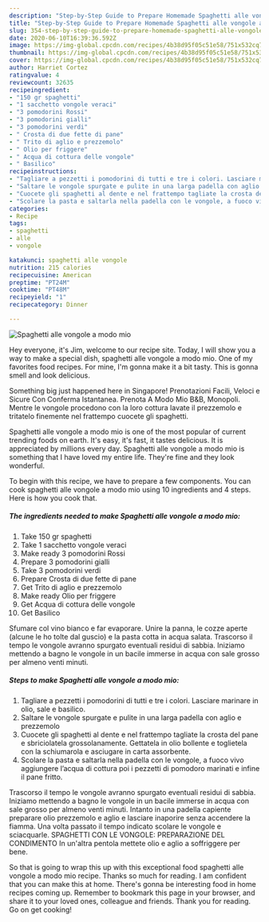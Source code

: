 ```yaml
---
description: "Step-by-Step Guide to Prepare Homemade Spaghetti alle vongole a modo mio"
title: "Step-by-Step Guide to Prepare Homemade Spaghetti alle vongole a modo mio"
slug: 354-step-by-step-guide-to-prepare-homemade-spaghetti-alle-vongole-a-modo-mio
date: 2020-06-10T16:39:36.592Z
image: https://img-global.cpcdn.com/recipes/4b38d95f05c51e58/751x532cq70/spaghetti-alle-vongole-a-modo-mio-recipe-main-photo.jpg
thumbnail: https://img-global.cpcdn.com/recipes/4b38d95f05c51e58/751x532cq70/spaghetti-alle-vongole-a-modo-mio-recipe-main-photo.jpg
cover: https://img-global.cpcdn.com/recipes/4b38d95f05c51e58/751x532cq70/spaghetti-alle-vongole-a-modo-mio-recipe-main-photo.jpg
author: Harriet Cortez
ratingvalue: 4
reviewcount: 32635
recipeingredient:
- "150 gr spaghetti"
- "1 sacchetto vongole veraci"
- "3 pomodorini Rossi"
- "3 pomodorini gialli"
- "3 pomodorini verdi"
- " Crosta di due fette di pane"
- " Trito di aglio e prezzemolo"
- " Olio per friggere"
- " Acqua di cottura delle vongole"
- " Basilico"
recipeinstructions:
- "Tagliare a pezzetti i pomodorini di tutti e tre i colori. Lasciare marinare in olio, sale e basilico."
- "Saltare le vongole spurgate e pulite in una larga padella con aglio e prezzemolo"
- "Cuocete gli spaghetti al dente e nel frattempo tagliate la crosta del pane e sbriciolatela grossolanamente. Gettatela in olio bollente e toglietela con la schiumarola e asciugare in carta assorbente."
- "Scolare la pasta e saltarla nella padella con le vongole, a fuoco vivo aggiungere l’acqua di cottura poi i pezzetti di pomodoro marinati e infine il pane fritto."
categories:
- Recipe
tags:
- spaghetti
- alle
- vongole

katakunci: spaghetti alle vongole 
nutrition: 215 calories
recipecuisine: American
preptime: "PT24M"
cooktime: "PT48M"
recipeyield: "1"
recipecategory: Dinner

---
```



![Spaghetti alle vongole a modo mio](https://img-global.cpcdn.com/recipes/4b38d95f05c51e58/751x532cq70/spaghetti-alle-vongole-a-modo-mio-recipe-main-photo.jpg)

Hey everyone, it's Jim, welcome to our recipe site. Today, I will show you a way to make a special dish, spaghetti alle vongole a modo mio. One of my favorites food recipes. For mine, I'm gonna make it a bit tasty. This is gonna smell and look delicious.

Something big just happened here in Singapore! Prenotazioni Facili, Veloci e Sicure Con Conferma Istantanea. Prenota A Modo Mio B&amp;B, Monopoli. Mentre le vongole procedono con la loro cottura lavate il prezzemolo e tritatelo finemente nel frattempo cuocete gli spaghetti.

Spaghetti alle vongole a modo mio is one of the most popular of current trending foods on earth. It's easy, it's fast, it tastes delicious. It is appreciated by millions every day. Spaghetti alle vongole a modo mio is something that I have loved my entire life. They're fine and they look wonderful.


To begin with this recipe, we have to prepare a few components. You can cook spaghetti alle vongole a modo mio using 10 ingredients and 4 steps. Here is how you cook that.

<!--inarticleads1-->

##### The ingredients needed to make Spaghetti alle vongole a modo mio:

1. Take 150 gr spaghetti
1. Take 1 sacchetto vongole veraci
1. Make ready 3 pomodorini Rossi
1. Prepare 3 pomodorini gialli
1. Take 3 pomodorini verdi
1. Prepare  Crosta di due fette di pane
1. Get  Trito di aglio e prezzemolo
1. Make ready  Olio per friggere
1. Get  Acqua di cottura delle vongole
1. Get  Basilico


Sfumare col vino bianco e far evaporare. Unire la panna, le cozze aperte (alcune le ho tolte dal guscio) e la pasta cotta in acqua salata. Trascorso il tempo le vongole avranno spurgato eventuali residui di sabbia. Iniziamo mettendo a bagno le vongole in un bacile immerse in acqua con sale grosso per almeno venti minuti. 

<!--inarticleads2-->

##### Steps to make Spaghetti alle vongole a modo mio:

1. Tagliare a pezzetti i pomodorini di tutti e tre i colori. Lasciare marinare in olio, sale e basilico.
1. Saltare le vongole spurgate e pulite in una larga padella con aglio e prezzemolo
1. Cuocete gli spaghetti al dente e nel frattempo tagliate la crosta del pane e sbriciolatela grossolanamente. Gettatela in olio bollente e toglietela con la schiumarola e asciugare in carta assorbente.
1. Scolare la pasta e saltarla nella padella con le vongole, a fuoco vivo aggiungere l’acqua di cottura poi i pezzetti di pomodoro marinati e infine il pane fritto.


Trascorso il tempo le vongole avranno spurgato eventuali residui di sabbia. Iniziamo mettendo a bagno le vongole in un bacile immerse in acqua con sale grosso per almeno venti minuti. Intanto in una padella capiente preparare olio prezzemolo e aglio e lasciare inaporire senza accendere la fiamma. Una volta passato il tempo indicato scolare le vongole e sciacquarle. SPAGHETTI CON LE VONGOLE: PREPARAZIONE DEL CONDIMENTO In un&#39;altra pentola mettete olio e aglio a soffriggere per bene. 

So that is going to wrap this up with this exceptional food spaghetti alle vongole a modo mio recipe. Thanks so much for reading. I am confident that you can make this at home. There's gonna be interesting food in home recipes coming up. Remember to bookmark this page in your browser, and share it to your loved ones, colleague and friends. Thank you for reading. Go on get cooking!
